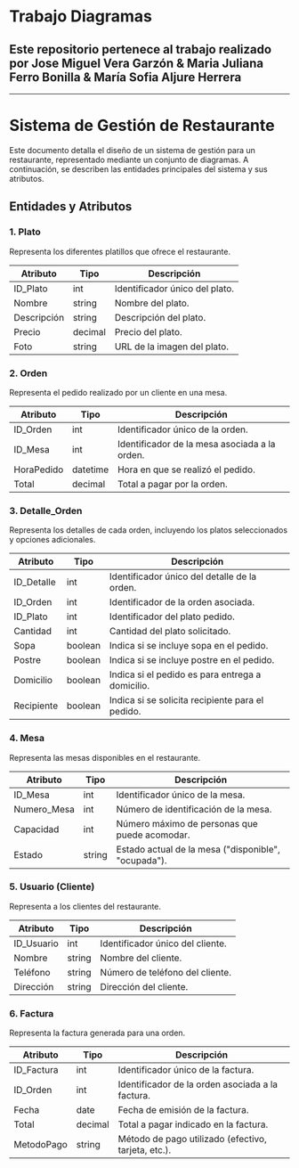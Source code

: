 # Trabajo Diagramas
## Este repositorio pertenece al trabajo realizado por Jose Miguel Vera Garzón & Maria Juliana Ferro Bonilla & María Sofia Aljure Herrera
---
# Sistema de Gestión de Restaurante

Este documento detalla el diseño de un sistema de gestión para un restaurante, representado mediante un conjunto de diagramas. A continuación, se describen las entidades principales del sistema y sus atributos.

## Entidades y Atributos

### 1. Plato
Representa los diferentes platillos que ofrece el restaurante.

| Atributo       | Tipo    | Descripción                                  |
|----------------|---------|----------------------------------------------|
| ID_Plato       | int     | Identificador único del plato.               |
| Nombre         | string  | Nombre del plato.                            |
| Descripción    | string  | Descripción del plato.                       |
| Precio         | decimal | Precio del plato.                            |
| Foto           | string  | URL de la imagen del plato.                 |

### 2. Orden
Representa el pedido realizado por un cliente en una mesa.

| Atributo       | Tipo    | Descripción                                  |
|----------------|---------|----------------------------------------------|
| ID_Orden       | int     | Identificador único de la orden.            |
| ID_Mesa        | int     | Identificador de la mesa asociada a la orden.|
| HoraPedido     | datetime| Hora en que se realizó el pedido.           |
| Total          | decimal | Total a pagar por la orden.                 |

### 3. Detalle_Orden
Representa los detalles de cada orden, incluyendo los platos seleccionados y opciones adicionales.

| Atributo       | Tipo    | Descripción                                  |
|----------------|---------|----------------------------------------------|
| ID_Detalle     | int     | Identificador único del detalle de la orden.|
| ID_Orden       | int     | Identificador de la orden asociada.         |
| ID_Plato       | int     | Identificador del plato pedido.              |
| Cantidad       | int     | Cantidad del plato solicitado.               |
| Sopa           | boolean | Indica si se incluye sopa en el pedido.     |
| Postre         | boolean | Indica si se incluye postre en el pedido.   |
| Domicilio      | boolean | Indica si el pedido es para entrega a domicilio.|
| Recipiente     | boolean | Indica si se solicita recipiente para el pedido. |

### 4. Mesa
Representa las mesas disponibles en el restaurante.

| Atributo       | Tipo    | Descripción                                  |
|----------------|---------|----------------------------------------------|
| ID_Mesa        | int     | Identificador único de la mesa.             |
| Numero_Mesa    | int     | Número de identificación de la mesa.        |
| Capacidad      | int     | Número máximo de personas que puede acomodar.|
| Estado         | string  | Estado actual de la mesa ("disponible", "ocupada"). |

### 5. Usuario (Cliente)
Representa a los clientes del restaurante.

| Atributo       | Tipo    | Descripción                                  |
|----------------|---------|----------------------------------------------|
| ID_Usuario     | int     | Identificador único del cliente.             |
| Nombre         | string  | Nombre del cliente.                          |
| Teléfono       | string  | Número de teléfono del cliente.              |
| Dirección      | string  | Dirección del cliente.                       |

### 6. Factura
Representa la factura generada para una orden.

| Atributo       | Tipo    | Descripción                                  |
|----------------|---------|----------------------------------------------|
| ID_Factura     | int     | Identificador único de la factura.          |
| ID_Orden       | int     | Identificador de la orden asociada a la factura.|
| Fecha          | date    | Fecha de emisión de la factura.             |
| Total          | decimal | Total a pagar indicado en la factura.       |
| MetodoPago     | string  | Método de pago utilizado (efectivo, tarjeta, etc.). |
